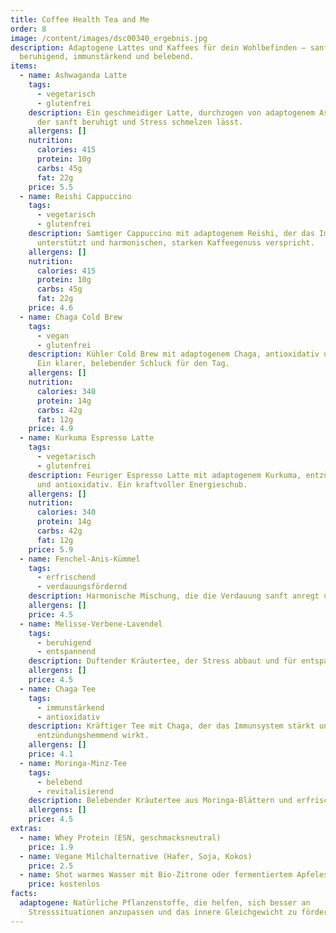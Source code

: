 ```yaml
---
title: Coffee Health Tea and Me
order: 8
image: /content/images/dsc00340_ergebnis.jpg
description: Adaptogene Lattes und Kaffees für dein Wohlbefinden – sanft
  beruhigend, immunstärkend und belebend.
items:
  - name: Ashwaganda Latte
    tags:
      - vegetarisch
      - glutenfrei
    description: Ein geschmeidiger Latte, durchzogen von adaptogenem Ashwagandha,
      der sanft beruhigt und Stress schmelzen lässt.
    allergens: []
    nutrition:
      calories: 415
      protein: 10g
      carbs: 45g
      fat: 22g
    price: 5.5
  - name: Reishi Cappuccino
    tags:
      - vegetarisch
      - glutenfrei
    description: Samtiger Cappuccino mit adaptogenem Reishi, der das Immunsystem
      unterstützt und harmonischen, starken Kaffeegenuss verspricht.
    allergens: []
    nutrition:
      calories: 415
      protein: 10g
      carbs: 45g
      fat: 22g
    price: 4.6
  - name: Chaga Cold Brew
    tags:
      - vegan
      - glutenfrei
    description: Kühler Cold Brew mit adaptogenem Chaga, antioxidativ und reinigend.
      Ein klarer, belebender Schluck für den Tag.
    allergens: []
    nutrition:
      calories: 340
      protein: 14g
      carbs: 42g
      fat: 12g
    price: 4.9
  - name: Kurkuma Espresso Latte
    tags:
      - vegetarisch
      - glutenfrei
    description: Feuriger Espresso Latte mit adaptogenem Kurkuma, entzündungshemmend
      und antioxidativ. Ein kraftvoller Energieschub.
    allergens: []
    nutrition:
      calories: 340
      protein: 14g
      carbs: 42g
      fat: 12g
    price: 5.9
  - name: Fenchel-Anis-Kümmel
    tags:
      - erfrischend
      - verdauungsfördernd
    description: Harmonische Mischung, die die Verdauung sanft anregt und wohlig wärmt.
    allergens: []
    price: 4.5
  - name: Melisse-Verbene-Lavendel
    tags:
      - beruhigend
      - entspannend
    description: Duftender Kräutertee, der Stress abbaut und für entspannte Momente sorgt.
    allergens: []
    price: 4.5
  - name: Chaga Tee
    tags:
      - immunstärkend
      - antioxidativ
    description: Kräftiger Tee mit Chaga, der das Immunsystem stärkt und
      entzündungshemmend wirkt.
    allergens: []
    price: 4.1
  - name: Moringa-Minz-Tee
    tags:
      - belebend
      - revitalisierend
    description: Belebender Kräutertee aus Moringa-Blättern und erfrischender Minze.
    allergens: []
    price: 4.5
extras:
  - name: Whey Protein (ESN, geschmacksneutral)
    price: 1.9
  - name: Vegane Milchalternative (Hafer, Soja, Kokos)
    price: 2.5
  - name: Shot warmes Wasser mit Bio-Zitrone oder fermentiertem Apfelessig
    price: kostenlos
facts:
  adaptogene: Natürliche Pflanzenstoffe, die helfen, sich besser an
    Stresssituationen anzupassen und das innere Gleichgewicht zu fördern.
---
```

